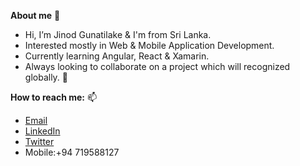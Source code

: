 **About me** 👋 

- Hi, I’m Jinod Gunatilake & I'm from Sri Lanka.
- Interested mostly in Web & Mobile Application Development. 
- Currently learning Angular, React & Xamarin.
- Always looking to collaborate on a project which will recognized globally. 👀 

**How to reach me:** 📫 
- [Email](jinod.g777@gmail.com)
- [LinkedIn](https://www.linkedin.com/in/jinod-gunatilake-4284a7180/)
- [Twitter](https://twitter.com/GunatilakeJinod)
- Mobile:+94 719588127


<!---
JinodG/JinodG is a ✨ special ✨ repository because its `README.md` (this file) appears on your GitHub profile.
You can click the Preview link to take a look at your changes.
--->
